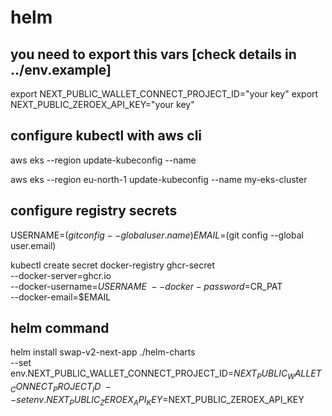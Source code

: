 # helm

## you need to export this vars [check details in ../env.example]

export NEXT_PUBLIC_WALLET_CONNECT_PROJECT_ID="your key"
export NEXT_PUBLIC_ZEROEX_API_KEY="your key"

## configure kubectl with aws cli

aws eks --region <your-region> update-kubeconfig --name <your-cluster-name>

aws eks --region eu-north-1 update-kubeconfig --name my-eks-cluster

## configure registry secrets

USERNAME=$(git config --global user.name)
EMAIL=$(git config --global user.email)

kubectl create secret docker-registry ghcr-secret \
  --docker-server=ghcr.io \
  --docker-username=$USERNAME \
  --docker-password=$CR_PAT \
  --docker-email=$EMAIL

## helm command

helm install swap-v2-next-app ./helm-charts \
  --set env.NEXT_PUBLIC_WALLET_CONNECT_PROJECT_ID=$NEXT_PUBLIC_WALLET_CONNECT_PROJECT_ID \
  --set env.NEXT_PUBLIC_ZEROEX_API_KEY=$NEXT_PUBLIC_ZEROEX_API_KEY
